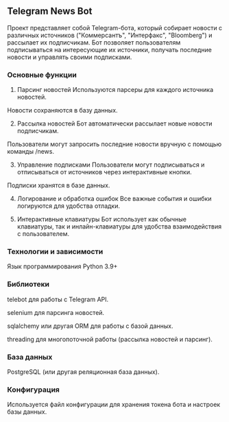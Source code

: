 ## Telegram News Bot
Проект представляет собой Telegram-бота, который собирает новости с различных источников ("Коммерсантъ", "Интерфакс", "Bloomberg") и рассылает их подписчикам. Бот позволяет пользователям подписываться на интересующие их источники, получать последние новости и управлять своими подписками.

### Основные функции
1. Парсинг новостей
Используются парсеры для каждого источника новостей.

Новости сохраняются в базу данных.

2. Рассылка новостей
Бот автоматически рассылает новые новости подписчикам.

Пользователи могут запросить последние новости вручную с помощью команды /news.

3. Управление подписками
Пользователи могут подписываться и отписываться от источников через интерактивные кнопки.

Подписки хранятся в базе данных.

4. Логирование и обработка ошибок
Все важные события и ошибки логируются для удобства отладки.

5. Интерактивные клавиатуры
Бот использует как обычные клавиатуры, так и инлайн-клавиатуры для удобства взаимодействия с пользователем.

### Технологии и зависимости
Язык программирования
Python 3.9+

### Библиотеки
telebot для работы с Telegram API.

selenium для парсинга новостей.

sqlalchemy или другая ORM для работы с базой данных.

threading для многопоточной работы (рассылка новостей и парсинг).

### База данных
PostgreSQL (или другая реляционная база данных).

### Конфигурация
Используется файл конфигурации для хранения токена бота и настроек базы данных.